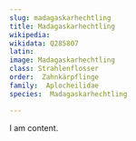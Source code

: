 ```yaml
---
slug: madagaskarhechtling
title: Madagaskarhechtling
wikipedia: 
wikidata: Q285807
latin:
image: Madagaskarhechtling
class: Strahlenflosser
order:  Zahnkärpflinge
family:  Aplocheilidae
species:  Madagaskarhechtling

---
```


I am content.
